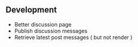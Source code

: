 Development
--------------

- Better discussion page
- Publish discussion messages
- Retrieve latest post messages ( but not render )

